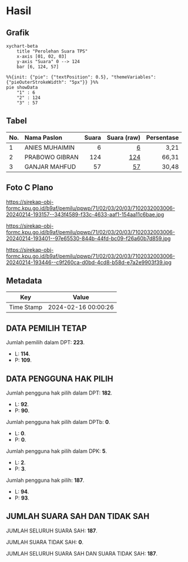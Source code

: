# Hasil

## Grafik

```mermaid
xychart-beta
    title "Perolehan Suara TPS"
    x-axis [01, 02, 03]
    y-axis "Suara" 0 --> 124
    bar [6, 124, 57]
```

```mermaid
%%{init: {"pie": {"textPosition": 0.5}, "themeVariables": {"pieOuterStrokeWidth": "5px"}} }%%
pie showData
    "1" : 6
    "2" : 124
    "3" : 57
```

## Tabel

| No. | Nama Paslon    | Suara | Suara (raw) | Persentase |
|:--- |:-------------- | -----:| -----------:| ----------:|
| 1   | ANIES MUHAIMIN | 6     | [6][p-1]    | 3,21       |
| 2   | PRABOWO GIBRAN | 124   | [124][p-2]  | 66,31      |
| 3   | GANJAR MAHFUD  | 57    | [57][p-3]   | 30,48      |


[p-1]: https://github.com/gigit-pemilu/pemilu-2024-71-sulawesi-utara/blob/main/pilpres/hitung-suara/sub/71-sulawesi-utara/sub/02-minahasa/sub/03-eris/sub/2003-eris/sub/006-tps/sub/paslon-1.txt
[p-2]: https://github.com/gigit-pemilu/pemilu-2024-71-sulawesi-utara/blob/main/pilpres/hitung-suara/sub/71-sulawesi-utara/sub/02-minahasa/sub/03-eris/sub/2003-eris/sub/006-tps/sub/paslon-2.txt
[p-3]: https://github.com/gigit-pemilu/pemilu-2024-71-sulawesi-utara/blob/main/pilpres/hitung-suara/sub/71-sulawesi-utara/sub/02-minahasa/sub/03-eris/sub/2003-eris/sub/006-tps/sub/paslon-3.txt

## Foto C Plano

https://sirekap-obj-formc.kpu.go.id/b9af/pemilu/ppwp/71/02/03/20/03/7102032003006-20240214-193157--343f4589-f33c-4633-aaf1-154aa11c6bae.jpg

https://sirekap-obj-formc.kpu.go.id/b9af/pemilu/ppwp/71/02/03/20/03/7102032003006-20240214-193401--97e65530-844b-44fd-bc09-f26a60b7d859.jpg

https://sirekap-obj-formc.kpu.go.id/b9af/pemilu/ppwp/71/02/03/20/03/7102032003006-20240214-193446--c9f260ca-d0bd-4cd8-b58d-e7a2e9903f39.jpg


## Metadata

| Key        | Value               |
| ---------- | ------------------- |
| Time Stamp | 2024-02-16 00:00:26 |


## DATA PEMILIH TETAP

Jumlah pemilih dalam DPT: **223**.
 * L: **114**.
 * P: **109**.

## DATA PENGGUNA HAK PILIH

Jumlah pengguna hak pilih dalam DPT: **182**.
 * L: **92**.
 * P: **90**.

Jumlah pengguna hak pilih dalam DPTb: **0**.
 * L: **0**.
 * P: **0**.

Jumlah pengguna hak pilih dalam DPK: **5**.
 * L: **2**.
 * P: **3**.

Jumlah pengguna hak pilih: **187**.
 * L: **94**.
 * P: **93**.

## JUMLAH SUARA SAH DAN TIDAK SAH

JUMLAH SELURUH SUARA SAH: **187**.

JUMLAH SUARA TIDAK SAH: **0**.

JUMLAH SELURUH SUARA SAH DAN SUARA TIDAK SAH: **187**.



